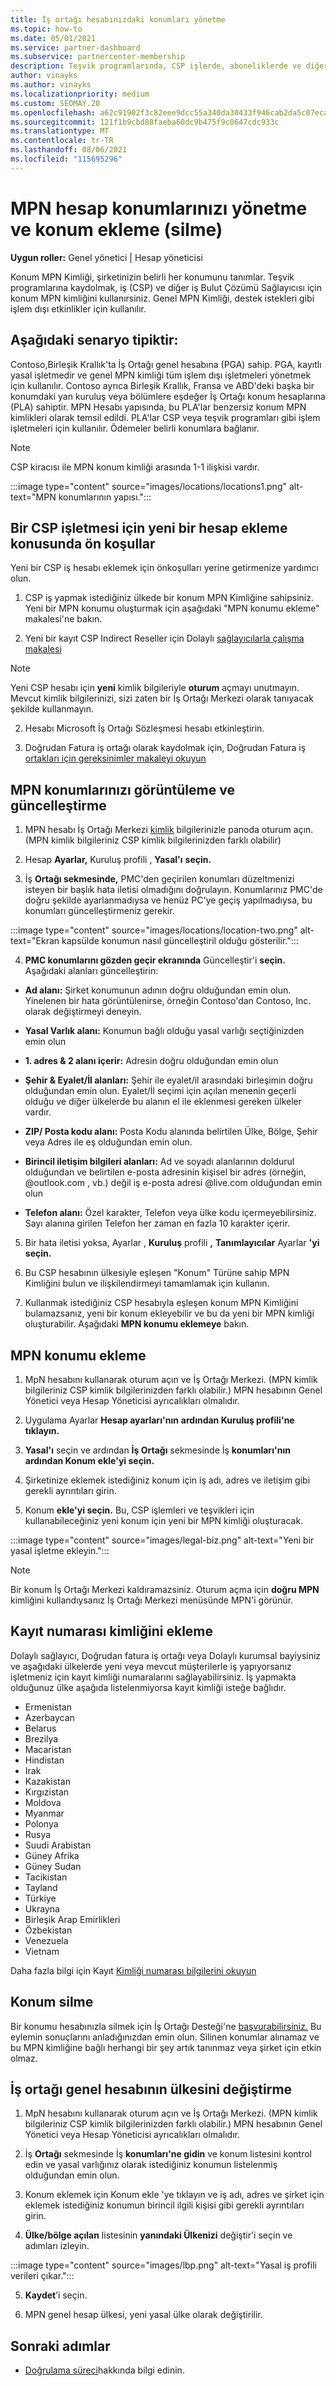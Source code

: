 ```yaml
---
title: İş ortağı hesabınızdaki konumları yönetme
ms.topic: how-to
ms.date: 05/01/2021
ms.service: partner-dashboard
ms.subservice: partnercenter-membership
description: Teşvik programlarında, CSP işlerde, aboneliklerde ve diğer işlemlerde yeni konum ve konum MPN kimliğinin nasıl kullanılabı hakkında bilgi edinin.
author: vinayks
ms.author: vinayks
ms.localizationpriority: medium
ms.custom: SEOMAY.20
ms.openlocfilehash: a62c91902f3c82eee9dcc55a340da30433f946cab2da5c07eca9a76d82498cab
ms.sourcegitcommit: 121f1b9cbd88faeba60dc9b475f9c0647cdc933c
ms.translationtype: MT
ms.contentlocale: tr-TR
ms.lasthandoff: 08/06/2021
ms.locfileid: "115695296"
---
```

# <a name="manage-your-mpn-account-locations-and-add-delete-a-location"></a>MPN hesap konumlarınızı yönetme ve konum ekleme (silme)


**Uygun roller:** Genel yönetici | Hesap yöneticisi

Konum MPN Kimliği, şirketinizin belirli her konumunu tanımlar. Teşvik programlarına kaydolmak, iş (CSP) ve diğer iş Bulut Çözümü Sağlayıcısı için konum MPN kimliğini kullanırsiniz. Genel MPN Kimliği, destek istekleri gibi işlem dışı etkinlikler için kullanılır.

## <a name="the-following-scenario-is-typical"></a>Aşağıdaki senaryo tipiktir:

Contoso,Birleşik Krallık'ta İş Ortağı genel hesabına (PGA) sahip. PGA, kayıtlı yasal işletmedir ve genel MPN kimliği tüm işlem dışı işletmeleri yönetmek için kullanılır. Contoso ayrıca Birleşik Krallık, Fransa ve ABD'deki başka bir konumdaki yan kuruluş veya bölümlere eşdeğer İş Ortağı konum hesaplarına (PLA) sahiptir. MPN Hesabı yapısında, bu PLA'lar benzersiz konum MPN kimlikleri olarak temsil edildi. PLA'lar CSP veya teşvik programları gibi işlem işletmeleri için kullanılır. Ödemeler belirli konumlara bağlanır. 

>[!NOTE]
>CSP kiracısı ile MPN konum kimliği arasında 1-1 ilişkisi vardır.

:::image type="content" source="images/locations/locations1.png" alt-text="MPN konumlarının yapısı.":::

## <a name="prerequisites-in-order-to-add-a-new-account-for-a-csp-business"></a>Bir CSP işletmesi için yeni bir hesap ekleme konusunda ön koşullar

Yeni bir CSP iş hesabı eklemek için önkoşulları yerine getirmenize yardımcı olun.

1. CSP iş yapmak istediğiniz ülkede bir konum MPN Kimliğine sahipsiniz. Yeni bir MPN konumu oluşturmak için aşağıdaki "MPN konumu ekleme" makalesi'ne bakın.
  
1. Yeni bir kayıt CSP Indirect Reseller için Dolaylı [sağlayıcılarla çalışma makalesi](indirect-reseller-tasks-in-partner-center.md#get-started) 

>[!NOTE] 
 >Yeni CSP hesabı için **yeni** kimlik bilgileriyle **oturum** açmayı unutmayın. Mevcut kimlik bilgilerinizi, sizi zaten bir İş Ortağı Merkezi olarak tanıyacak şekilde kullanmayın.

2. Hesabı Microsoft İş Ortağı Sözleşmesi hesabı etkinleştirin.

1. Doğrudan Fatura iş ortağı olarak kaydolmak için, Doğrudan Fatura iş [ortakları için gereksinimler makaleyi okuyun](direct-partner-new-requirements.md)

## <a name="view-and-update-your-mpn-locations"></a>MPN konumlarınızı görüntüleme ve güncelleştirme

1. MPN hesabı İş Ortağı Merkezi [kimlik](https://partner.microsoft.com/dashboard/home) bilgilerinizle panoda oturum açın. (MPN kimlik bilgileriniz CSP kimlik bilgilerinizden farklı olabilir) 
 
1. Hesap **Ayarlar,** Kuruluş profili , **Yasal'ı** **seçin.**  

1. İş **Ortağı sekmesinde,** PMC'den geçirilen konumları düzeltmenizi isteyen bir başlık hata iletisi olmadığını doğrulayın.  Konumlarınız PMC'de doğru şekilde ayarlanmadıysa ve henüz PC'ye geçiş yapılmadıysa, bu konumları güncelleştirmeniz gerekir.

:::image type="content" source="images/locations/location-two.png" alt-text="Ekran kapsülde konumun nasıl güncelleştiril olduğu gösterilir.":::
 
4.  **PMC konumlarını gözden geçir ekranında** Güncelleştir'i **seçin.**
Aşağıdaki alanları güncelleştirin:

- **Ad alanı:** Şirket konumunun adının doğru olduğundan emin olun. Yinelenen bir hata görüntülenirse, örneğin Contoso'dan Contoso, Inc. olarak değiştirmeyi deneyin.

- **Yasal Varlık alanı:** Konumun bağlı olduğu yasal varlığı seçtiğinizden emin olun

- **1. adres & 2 alanı içerir:** Adresin doğru olduğundan emin olun

- **Şehir & Eyalet/İl alanları:** Şehir ile eyalet/il arasındaki birleşimin doğru olduğundan emin olun. Eyalet/İl seçimi için açılan menenin geçerli olduğu ve diğer ülkelerde bu alanın el ile eklenmesi gereken ülkeler vardır.

- **ZIP/ Posta kodu alanı:** Posta Kodu alanında belirtilen Ülke, Bölge, Şehir veya Adres ile eş olduğundan emin olun.

- **Birincil iletişim bilgileri alanları:** Ad ve soyadı alanlarının doldurul olduğundan ve belirtilen e-posta adresinin kişisel bir adres (örneğin, @outlook.com , vb.) değil iş e-posta adresi @live.com olduğundan emin olun

- **Telefon alanı:** Özel karakter, Telefon veya ülke kodu içermeyebilirsiniz. Sayı alanına girilen Telefon her zaman en fazla 10 karakter içerir.

5. Bir hata iletisi yoksa, Ayarlar , **Kuruluş** profili **,** **Tanımlayıcılar** Ayarlar **'yi seçin.**

6. Bu CSP hesabının ülkesiyle eşleşen "Konum" Türüne sahip MPN Kimliğini bulun ve ilişkilendirmeyi tamamlamak için kullanın.

7. Kullanmak istediğiniz CSP hesabıyla eşleşen konum MPN Kimliğini bulamazsanız, yeni bir konum ekleyebilir ve bu da yeni bir MPN kimliği oluşturabilir. Aşağıdaki **MPN konumu eklemeye** bakın.

## <a name="add-an-mpn-location"></a>MPN konumu ekleme

1. MpN hesabını kullanarak oturum açın ve İş Ortağı Merkezi. (MPN kimlik bilgileriniz CSP kimlik bilgilerinizden farklı olabilir.) MPN hesabının Genel Yönetici veya Hesap Yöneticisi ayrıcalıkları olmalıdır. 

1. Uygulama Ayarlar **Hesap ayarları'nın** **ardından Kuruluş profili'ne** **tıklayın.**

2. **Yasal'ı** seçin ve ardından **İş Ortağı** sekmesinde İş **konumları'nın ardından Konum** **ekle'yi seçin.**

3. Şirketinize eklemek istediğiniz konum için iş adı, adres ve iletişim gibi gerekli ayrıntıları girin.
 
1. Konum **ekle'yi seçin.** Bu, CSP işlemleri ve teşvikleri için kullanabileceğiniz yeni konum için yeni bir MPN kimliği oluşturacak.

:::image type="content" source="images/legal-biz.png" alt-text="Yeni bir yasal işletme ekleyin.":::

> [!NOTE]
> Bir konum İş Ortağı Merkezi kaldıramazsiniz. Oturum açma için **doğru MPN** kimliğini kullandıysanız İş Ortağı Merkezi menüsünde MPN'i görünür.

## <a name="add-the-registration-number-id"></a>Kayıt numarası kimliğini ekleme

Dolaylı sağlayıcı, Doğrudan fatura iş ortağı veya Dolaylı kurumsal bayiysiniz ve aşağıdaki ülkelerde yeni veya mevcut müşterilerle iş yapıyorsanız işletmeniz için kayıt kimliği numaralarını sağlayabilirsiniz. İş yapmakta olduğunuz ülke aşağıda listelenmiyorsa kayıt kimliği isteğe bağlıdır.

- Ermenistan 
- Azerbaycan 
- Belarus 
- Brezilya 
- Macaristan 
- Hindistan 
- Irak 
- Kazakistan 
- Kırgızistan 
- Moldova 
- Myanmar 
- Polonya 
- Rusya 
- Suudi Arabistan 
- Güney Afrika 
- Güney Sudan  
- Tacikistan 
- Tayland
- Türkiye 
- Ukrayna 
- Birleşik Arap Emirlikleri 
- Özbekistan 
- Venezuela
- Vietnam 


Daha fazla bilgi için Kayıt [Kimliği numarası bilgilerini okuyun](reg-number-id.md)

## <a name="delete-a-location"></a>Konum silme

Bir konumu hesabınızla silmek için İş Ortağı Desteği'ne [başvurabilirsiniz.](https://partner.microsoft.com/dashboard/support/servicerequests/create?stage=2&topicid=1af7f3a0-1757-3543-4b6a-c945c3ad187b) Bu eylemin sonuçlarını anladığınızdan emin olun. Silinen konumlar alınamaz ve bu MPN kimliğine bağlı herhangi bir şey artık tanınmaz veya şirket için etkin olmaz.

## <a name="change-country-of-partner-global-account"></a>İş ortağı genel hesabının ülkesini değiştirme 

1. MpN hesabını kullanarak oturum açın ve İş Ortağı Merkezi. (MPN kimlik bilgileriniz CSP kimlik bilgilerinizden farklı olabilir.) MPN hesabının Genel Yönetici veya Hesap Yöneticisi ayrıcalıkları olmalıdır. 

2. İş **Ortağı** sekmesinde İş **konumları'ne gidin** ve konum listesini kontrol edin ve yasal varlığınız olarak istediğiniz konumun listelenmiş olduğundan emin olun. 
 
1. Konum eklemek için Konum ekle 'ye tıklayın ve iş adı, adres ve şirket için eklemek istediğiniz konumun birincil ilgili kişisi gibi gerekli ayrıntıları girin. 
 
1. **Ülke/bölge açılan** listesinin **yanındaki Ülkenizi** değiştir'i seçin ve adımları izleyin. 

:::image type="content" source="images/lbp.png" alt-text="Yasal iş profili verileri çıkar.":::

5. **Kaydet**’i seçin.

6. MPN genel hesap ülkesi, yeni yasal ülke olarak değiştirilir.
  
## <a name="next-steps"></a>Sonraki adımlar

- [Doğrulama süreci](verification-responses.md)hakkında bilgi edinin.
